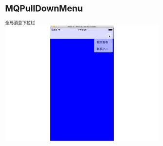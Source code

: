 # MQPullDownMenu
全局消息下拉栏 
![image](https://github.com/zmqFlyer/MQPullDownMenu/blob/master/MQPullDownMenu/gif/yanshi.gif)
